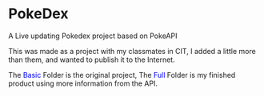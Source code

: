# PokeDex
A Live updating Pokedex project based on PokeAPI



This was made as a project with my classmates in CIT, I added a little more than them, and wanted to publish it to the Internet.


The <span style="color:blue">Basic</span> Folder is the original project, The <span style="color:blue">Full</span> Folder is my finished product using more information from the API.

